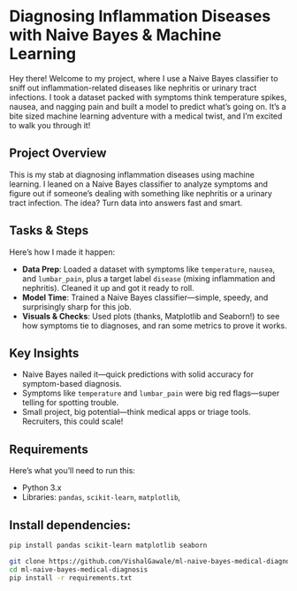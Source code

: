 # Diagnosing Inflammation Diseases with Naive Bayes & Machine Learning  
Hey there! Welcome to my project, where I use a Naive Bayes classifier to sniff out inflammation-related diseases like nephritis or urinary tract infections. I took a dataset packed with symptoms think temperature spikes, nausea, and nagging pain and built a model to predict what’s going on. It’s a bite sized machine learning adventure with a medical twist, and I’m excited to walk you through it!

## Project Overview  
This is my stab at diagnosing inflammation diseases using machine learning. I leaned on a Naive Bayes classifier to analyze symptoms and figure out if someone’s dealing with something like nephritis or a urinary tract infection. The idea? Turn data into answers fast and smart.

## Tasks & Steps  
Here’s how I made it happen:  
- **Data Prep**: Loaded a dataset with symptoms like `temperature`, `nausea`, and `lumbar_pain`, plus a target label `disease` (mixing inflammation and nephritis). Cleaned it up and got it ready to roll.  
- **Model Time**: Trained a Naive Bayes classifier—simple, speedy, and surprisingly sharp for this job.  
- **Visuals & Checks**: Used plots (thanks, Matplotlib and Seaborn!) to see how symptoms tie to diagnoses, and ran some metrics to prove it works.  

## Key Insights  
- Naive Bayes nailed it—quick predictions with solid accuracy for symptom-based diagnosis.  
- Symptoms like `temperature` and `lumbar_pain` were big red flags—super telling for spotting trouble.  
- Small project, big potential—think medical apps or triage tools. Recruiters, this could scale!

## Requirements  
Here’s what you’ll need to run this:  
- Python 3.x  
- Libraries: `pandas`, `scikit-learn`, `matplotlib`,
  
## Install dependencies:
```bash
pip install pandas scikit-learn matplotlib seaborn

git clone https://github.com/VishalGawale/ml-naive-bayes-medical-diagnosis.git
cd ml-naive-bayes-medical-diagnosis
pip install -r requirements.txt
